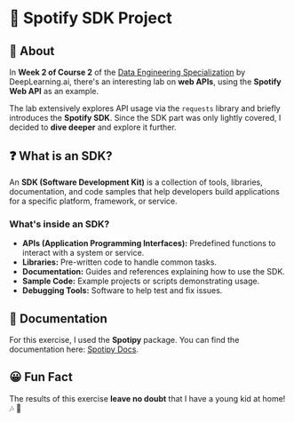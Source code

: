 # :musical_note: Spotify SDK Project  

## :pushpin: About  

In **Week 2 of Course 2** of the [Data Engineering Specialization](https://www.coursera.org/professional-certificates/data-engineering?) by DeepLearning.ai, there's an interesting lab on **web APIs**, using the **Spotify Web API** as an example.  

The lab extensively explores API usage via the `requests` library and briefly introduces the **Spotify SDK**. Since the SDK part was only lightly covered, I decided to **dive deeper** and explore it further.  

## :question: What is an SDK?  

An **SDK (Software Development Kit)** is a collection of tools, libraries, documentation, and code samples that help developers build applications for a specific platform, framework, or service.  

### What's inside an SDK?  
- **APIs (Application Programming Interfaces):** Predefined functions to interact with a system or service.  
- **Libraries:** Pre-written code to handle common tasks.  
- **Documentation:** Guides and references explaining how to use the SDK.  
- **Sample Code:** Example projects or scripts demonstrating usage.  
- **Debugging Tools:** Software to help test and fix issues.  

## :page_with_curl: Documentation  

For this exercise, I used the **Spotipy** package. You can find the documentation here: [Spotipy Docs](https://spotipy.readthedocs.io/en/2.22.1/#getting-started).  

## :grinning: Fun Fact  

The results of this exercise **leave no doubt** that I have a young kid at home! :notes: :baby:

